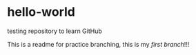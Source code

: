 # hello-world
testing repository to learn GitHub

This is a readme for practice branching, this is my *first branch*!!!
